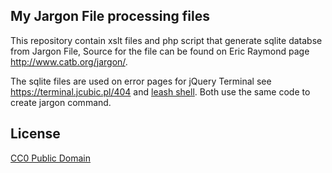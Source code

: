 ## My Jargon File processing files

This repository contain xslt files and php script that generate
sqlite databse from Jargon File, Source for the file can be found on
Eric Raymond page http://www.catb.org/jargon/.

The sqlite files are used on error pages for jQuery Terminal see <https://terminal.jcubic.pl/404>
and [leash shell](https://github.com/jcubic/leash). Both use the same code to create jargon command.


## License

[CC0 Public Domain](https://creativecommons.org/share-your-work/public-domain/cc0/)